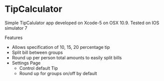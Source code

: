 TipCalculator
=============

Simple TipCalulator app developed on Xcode-5 on OSX 10.9. Tested on IOS simulator 7

Features
- Allows specification of 10, 15, 20 percentage tip
- Split bill between groups
- Round up per person total amounts to easily split bills
- Settings Page
  - Control default Tip
  - Round up for groups on/off by default

